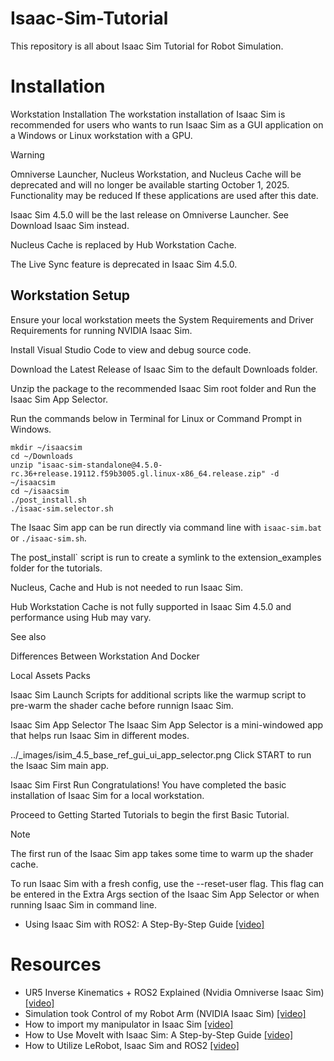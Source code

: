 # Isaac-Sim-Tutorial
This repository is all about Isaac Sim Tutorial for Robot Simulation.

# Installation

Workstation Installation
The workstation installation of Isaac Sim is recommended for users who wants to run Isaac Sim as a GUI application on a Windows or Linux workstation with a GPU.

Warning

Omniverse Launcher, Nucleus Workstation, and Nucleus Cache will be deprecated and will no longer be available starting October 1, 2025. Functionality may be reduced If these applications are used after this date.

Isaac Sim 4.5.0 will be the last release on Omniverse Launcher. See Download Isaac Sim instead.

Nucleus Cache is replaced by Hub Workstation Cache.

The Live Sync feature is deprecated in Isaac Sim 4.5.0.

## Workstation Setup
Ensure your local workstation meets the System Requirements and Driver Requirements for running NVIDIA Isaac Sim.

Install Visual Studio Code to view and debug source code.

Download the Latest Release of Isaac Sim to the default Downloads folder.

Unzip the package to the recommended Isaac Sim root folder and Run the Isaac Sim App Selector.

Run the commands below in Terminal for Linux or Command Prompt in Windows.


```
mkdir ~/isaacsim
cd ~/Downloads
unzip "isaac-sim-standalone@4.5.0-rc.36+release.19112.f59b3005.gl.linux-x86_64.release.zip" -d ~/isaacsim
cd ~/isaacsim
./post_install.sh
./isaac-sim.selector.sh
```

The Isaac Sim app can be run directly via command line with `isaac-sim.bat` or `./isaac-sim.sh`.

The post_install` script is run to create a symlink to the extension_examples folder for the tutorials.

Nucleus, Cache and Hub is not needed to run Isaac Sim.

Hub Workstation Cache is not fully supported in Isaac Sim 4.5.0 and performance using Hub may vary.

See also

Differences Between Workstation And Docker

Local Assets Packs

Isaac Sim Launch Scripts for additional scripts like the warmup script to pre-warm the shader cache before runnign Isaac Sim.

Isaac Sim App Selector
The Isaac Sim App Selector is a mini-windowed app that helps run Isaac Sim in different modes.

../_images/isim_4.5_base_ref_gui_ui_app_selector.png
Click START to run the Isaac Sim main app.

Isaac Sim First Run
Congratulations! You have completed the basic installation of Isaac Sim for a local workstation.

Proceed to Getting Started Tutorials to begin the first Basic Tutorial.

Note

The first run of the Isaac Sim app takes some time to warm up the shader cache.

To run Isaac Sim with a fresh config, use the --reset-user flag. This flag can be entered in the Extra Args section of the Isaac Sim App Selector or when running Isaac Sim in command line.

- Using Isaac Sim with ROS2: A Step-By-Step Guide [[video]](https://www.youtube.com/watch?v=L1rpxRm0Q1w)

# Resources
- UR5 Inverse Kinematics + ROS2 Explained (Nvidia Omniverse Isaac Sim) [[video]](https://www.youtube.com/watch?v=DzKHEtwAOLU)
- Simulation took Control of my Robot Arm (NVIDIA Isaac Sim) [[video]](https://www.youtube.com/watch?v=Eb2zuQxOBlY)
- How to import my manipulator in Isaac Sim [[video]](https://www.youtube.com/watch?v=kRAZZ5OPZyM)
- How to Use MoveIt with Isaac Sim: A Step-by-Step Guide [[video]](https://www.youtube.com/watch?v=pGje2slp6-s)
- How to Utilize LeRobot, Isaac Sim and ROS2 [[video]](https://www.youtube.com/watch?v=eO5wMzw9LeQ)
